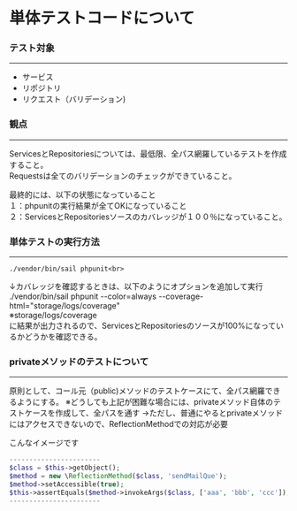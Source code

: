 # 単体テストコードについて

### テスト対象
___
- サービス
- リポジトリ
- リクエスト（バリデーション)

### 観点
___
ServicesとRepositoriesについては、最低限、全パス網羅しているテストを作成すること。<br>
Requestsは全てのバリデーションのチェックができていること。

最終的には、以下の状態になっていること<br>
１：phpunitの実行結果が全てOKになっていること<br>
２：ServicesとRepositoriesソースのカバレッジが１００％になっていること。<br>

### 単体テストの実行方法
___
```
./vendor/bin/sail phpunit<br>
```

↓カバレッジを確認するときは、以下のようにオプションを追加して実行<br>
./vendor/bin/sail phpunit --color=always --coverage-html="storage/logs/coverage"<br>
※storage/logs/coverage<br>に結果が出力されるので、ServicesとRepositoriesのソースが100%になっているかどうかを確認できる。

### privateメソッドのテストについて
___
原則として、コール元（public)メソッドのテストケースにて、全パス網羅できるようにする。
※どうしても上記が困難な場合には、privateメソッド自体のテストケースを作成して、全パスを通す
→ただし、普通にやるとprivateメソッドにはアクセスできないので、ReflectionMethodでの対応が必要

こんなイメージです

~~~php
-----------------------
$class = $this->getObject();
$method = new \ReflectionMethod($class, 'sendMailQue');
$method->setAccessible(true);
$this->assertEquals($method->invokeArgs($class, ['aaa', 'bbb', 'ccc']), -1);
-----------------------
~~~
